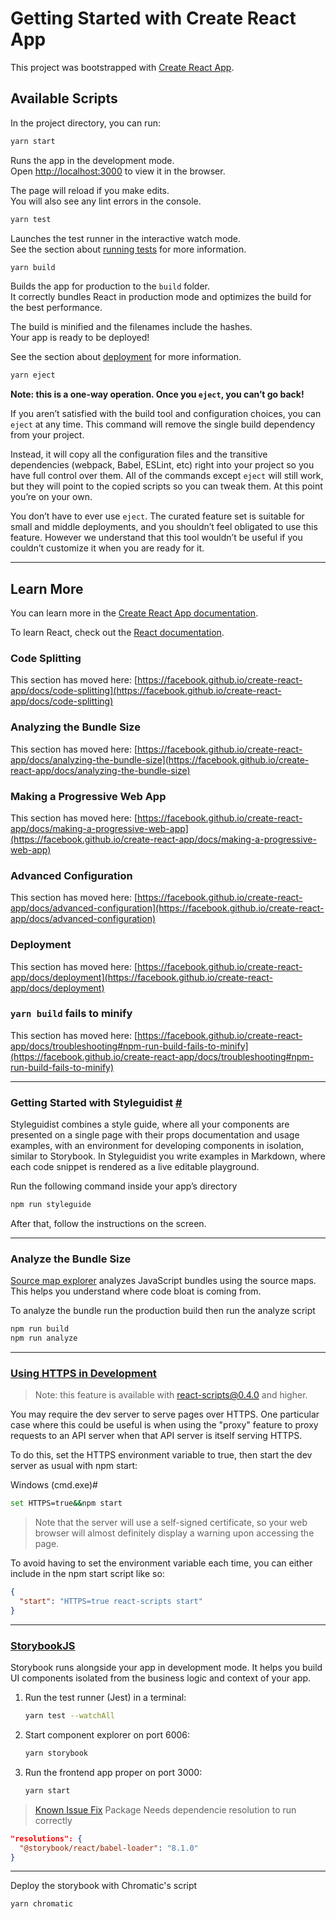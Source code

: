 # Getting Started with Create React App

This project was bootstrapped with [Create React App](https://github.com/facebook/create-react-app).

## Available Scripts

In the project directory, you can run:

``` zsh
yarn start
```

Runs the app in the development mode.\
Open [http://localhost:3000](http://localhost:3000) to view it in the browser.

The page will reload if you make edits.\
You will also see any lint errors in the console.

``` zsh
yarn test
```

Launches the test runner in the interactive watch mode.\
See the section about [running tests](https://facebook.github.io/create-react-app/docs/running-tests) for more information.

``` zsh
yarn build
```

Builds the app for production to the `build` folder.\
It correctly bundles React in production mode and optimizes the build for the best performance.

The build is minified and the filenames include the hashes.\
Your app is ready to be deployed!

See the section about [deployment](https://facebook.github.io/create-react-app/docs/deployment) for more information.

``` zsh
yarn eject
```

**Note: this is a one-way operation. Once you `eject`, you can’t go back!**

If you aren’t satisfied with the build tool and configuration choices, you can `eject` at any time. This command will remove the single build dependency from your project.

Instead, it will copy all the configuration files and the transitive dependencies (webpack, Babel, ESLint, etc) right into your project so you have full control over them. All of the commands except `eject` will still work, but they will point to the copied scripts so you can tweak them. At this point you’re on your own.

You don’t have to ever use `eject`. The curated feature set is suitable for small and middle deployments, and you shouldn’t feel obligated to use this feature. However we understand that this tool wouldn’t be useful if you couldn’t customize it when you are ready for it.

---

## Learn More

You can learn more in the [Create React App documentation](https://facebook.github.io/create-react-app/docs/getting-started).

To learn React, check out the [React documentation](https://reactjs.org/).

### Code Splitting

This section has moved here: [https://facebook.github.io/create-react-app/docs/code-splitting](https://facebook.github.io/create-react-app/docs/code-splitting)

### Analyzing the Bundle Size

This section has moved here: [https://facebook.github.io/create-react-app/docs/analyzing-the-bundle-size](https://facebook.github.io/create-react-app/docs/analyzing-the-bundle-size)

### Making a Progressive Web App

This section has moved here: [https://facebook.github.io/create-react-app/docs/making-a-progressive-web-app](https://facebook.github.io/create-react-app/docs/making-a-progressive-web-app)

### Advanced Configuration

This section has moved here: [https://facebook.github.io/create-react-app/docs/advanced-configuration](https://facebook.github.io/create-react-app/docs/advanced-configuration)

### Deployment

This section has moved here: [https://facebook.github.io/create-react-app/docs/deployment](https://facebook.github.io/create-react-app/docs/deployment)

### `yarn build` fails to minify

This section has moved here: [https://facebook.github.io/create-react-app/docs/troubleshooting#npm-run-build-fails-to-minify](https://facebook.github.io/create-react-app/docs/troubleshooting#npm-run-build-fails-to-minify)

---

### Getting Started with Styleguidist [#](https://create-react-app.dev/docs/developing-components-in-isolation#getting-started-with-styleguidist)

Styleguidist combines a style guide, where all your components are presented on a single page with their props documentation and usage examples, with an environment for developing components in isolation, similar to Storybook. In Styleguidist you write examples in Markdown, where each code snippet is rendered as a live editable playground.

Run the following command inside your app’s directory

``` zsh
npm run styleguide
```

After that, follow the instructions on the screen.

---

### Analyze the Bundle Size

[Source map explorer](https://www.npmjs.com/package/source-map-explorer) analyzes JavaScript bundles using the source maps. This helps you understand where code bloat is coming from.

To analyze the bundle run the production build then run the analyze script

``` zsh
npm run build
npm run analyze
```

---

### [Using HTTPS in Development](https://create-react-app.dev/docs/using-https-in-development)

> Note: this feature is available with react-scripts@0.4.0 and higher.

You may require the dev server to serve pages over HTTPS. One particular case where this could be useful is when using the "proxy" feature to proxy requests to an API server when that API server is itself serving HTTPS.

To do this, set the HTTPS environment variable to true, then start the dev server as usual with npm start:

Windows (cmd.exe)#

```zsh
set HTTPS=true&&npm start
```

> Note that the server will use a self-signed certificate, so your web browser will almost definitely display a warning upon accessing the page.

To avoid having to set the environment variable each time, you can either include in the npm start script like so:

```json
{
  "start": "HTTPS=true react-scripts start"
}
```

---

### [StorybookJS](https://storybook.js.org/tutorials/intro-to-storybook/react/en/get-started/)

Storybook runs alongside your app in development mode. It helps you build UI components isolated from the business logic and context of your app.

1. Run the test runner (Jest) in a terminal:

    ```zsh
    yarn test --watchAll
    ```

2. Start component explorer on port 6006:

    ```zsh
    yarn storybook
    ```

3. Run the frontend app proper on port 3000:

    ``` zsh
    yarn start
    ```

> [Known Issue Fix](https://github.com/storybookjs/storybook/issues/4764#issuecomment-737390932) Package Needs dependencie resolution to run correctly

```json
"resolutions": {
  "@storybook/react/babel-loader": "8.1.0"
}
```

---

Deploy the storybook with Chromatic's script

``` zsh
yarn chromatic
```
